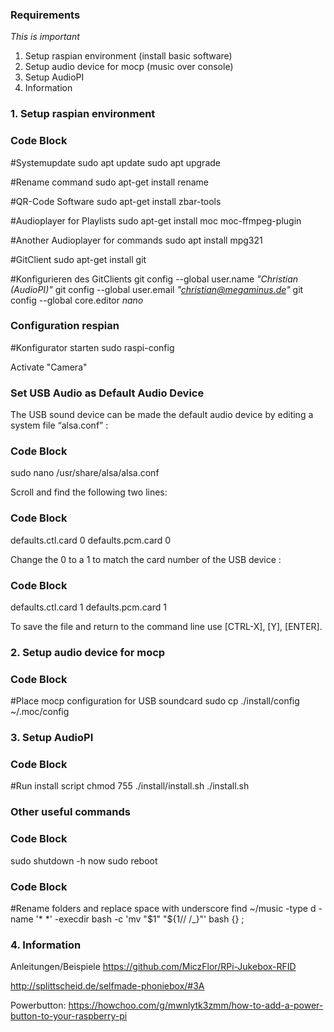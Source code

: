 ### Requirements

*This is important*

1. Setup raspian environment (install basic software)
2. Setup audio device for mocp (music over console)
3. Setup AudioPI
4. Information


### 1. Setup raspian environment

### Code Block
#Systemupdate
sudo apt update
sudo apt upgrade

#Rename command
sudo apt-get install rename

#QR-Code Software
sudo apt-get install zbar-tools

#Audioplayer for Playlists
sudo apt-get install moc moc-ffmpeg-plugin

#Another Audioplayer for commands
sudo apt install mpg321

#GitClient
sudo apt-get install git

#Konfigurieren des GitClients
git config --global user.name *"Christian (AudioPI)"*
git config --global user.email *"christian@megaminus.de"*
git config --global core.editor *nano*


### Configuration respian

#Konfigurator starten
sudo raspi-config

Activate "Camera"


### Set USB Audio as Default Audio Device

The USB sound device can be made the default audio device by editing a system file “alsa.conf” :

### Code Block
sudo nano /usr/share/alsa/alsa.conf

Scroll and find the following two lines:

### Code Block
defaults.ctl.card 0
defaults.pcm.card 0

Change the 0 to a 1 to match the card number of the USB device :

### Code Block
defaults.ctl.card 1
defaults.pcm.card 1

To save the file and return to the command line use [CTRL-X], [Y], [ENTER].


### 2. Setup audio device for mocp

### Code Block
#Place mocp configuration for USB soundcard
sudo cp ./install/config ~/.moc/config


### 3. Setup AudioPI

### Code Block
#Run install script
chmod 755 ./install/install.sh
./install.sh



### Other useful commands

### Code Block
sudo shutdown -h now
sudo reboot

### Code Block
#Rename folders and replace space with underscore
find ~/music -type d -name '* *' -execdir bash -c 'mv "$1" "${1// /_}"' bash {} \;

### 4. Information

Anleitungen/Beispiele
https://github.com/MiczFlor/RPi-Jukebox-RFID

http://splittscheid.de/selfmade-phoniebox/#3A

Powerbutton:
https://howchoo.com/g/mwnlytk3zmm/how-to-add-a-power-button-to-your-raspberry-pi
